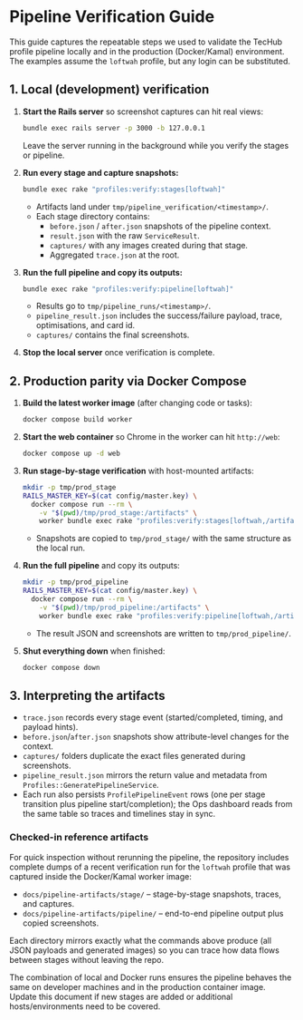 # Pipeline Verification Guide

This guide captures the repeatable steps we used to validate the TecHub profile pipeline locally and
in the production (Docker/Kamal) environment. The examples assume the `loftwah` profile, but any
login can be substituted.

## 1. Local (development) verification

1. **Start the Rails server** so screenshot captures can hit real views:

   ```bash
   bundle exec rails server -p 3000 -b 127.0.0.1
   ```

   Leave the server running in the background while you verify the stages or pipeline.

2. **Run every stage and capture snapshots:**

   ```bash
   bundle exec rake "profiles:verify:stages[loftwah]"
   ```

   - Artifacts land under `tmp/pipeline_verification/<timestamp>/`.
   - Each stage directory contains:
     - `before.json` / `after.json` snapshots of the pipeline context.
     - `result.json` with the raw `ServiceResult`.
     - `captures/` with any images created during that stage.
     - Aggregated `trace.json` at the root.

3. **Run the full pipeline and copy its outputs:**

   ```bash
   bundle exec rake "profiles:verify:pipeline[loftwah]"
   ```

   - Results go to `tmp/pipeline_runs/<timestamp>/`.
   - `pipeline_result.json` includes the success/failure payload, trace, optimisations, and card id.
   - `captures/` contains the final screenshots.

4. **Stop the local server** once verification is complete.

## 2. Production parity via Docker Compose

1. **Build the latest worker image** (after changing code or tasks):

   ```bash
   docker compose build worker
   ```

2. **Start the web container** so Chrome in the worker can hit `http://web`:

   ```bash
   docker compose up -d web
   ```

3. **Run stage-by-stage verification** with host-mounted artifacts:

   ```bash
   mkdir -p tmp/prod_stage
   RAILS_MASTER_KEY=$(cat config/master.key) \
     docker compose run --rm \
       -v "$(pwd)/tmp/prod_stage:/artifacts" \
       worker bundle exec rake "profiles:verify:stages[loftwah,/artifacts,http://web]"
   ```

   - Snapshots are copied to `tmp/prod_stage/` with the same structure as the local run.

4. **Run the full pipeline** and copy its outputs:

   ```bash
   mkdir -p tmp/prod_pipeline
   RAILS_MASTER_KEY=$(cat config/master.key) \
     docker compose run --rm \
       -v "$(pwd)/tmp/prod_pipeline:/artifacts" \
       worker bundle exec rake "profiles:verify:pipeline[loftwah,/artifacts,http://web]"
   ```

   - The result JSON and screenshots are written to `tmp/prod_pipeline/`.

5. **Shut everything down** when finished:
   ```bash
   docker compose down
   ```

## 3. Interpreting the artifacts

- `trace.json` records every stage event (started/completed, timing, and payload hints).
- `before.json`/`after.json` snapshots show attribute-level changes for the context.
- `captures/` folders duplicate the exact files generated during screenshots.
- `pipeline_result.json` mirrors the return value and metadata from
  `Profiles::GeneratePipelineService`.
- Each run also persists `ProfilePipelineEvent` rows (one per stage transition plus pipeline
  start/completion); the Ops dashboard reads from the same table so traces and timelines stay in
  sync.

### Checked-in reference artifacts

For quick inspection without rerunning the pipeline, the repository includes complete dumps of a
recent verification run for the `loftwah` profile that was captured inside the Docker/Kamal worker
image:

- `docs/pipeline-artifacts/stage/` – stage-by-stage snapshots, traces, and captures.
- `docs/pipeline-artifacts/pipeline/` – end-to-end pipeline output plus copied screenshots.

Each directory mirrors exactly what the commands above produce (all JSON payloads and generated
images) so you can trace how data flows between stages without leaving the repo.

The combination of local and Docker runs ensures the pipeline behaves the same on developer machines
and in the production container image. Update this document if new stages are added or additional
hosts/environments need to be covered.
